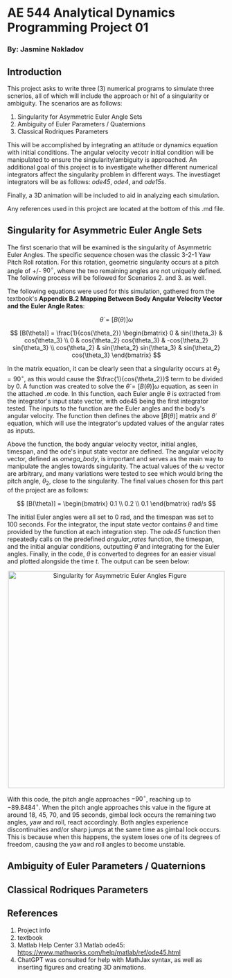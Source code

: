 # AE 544 Analytical Dynamics Programming Project 01
### By: Jasmine Nakladov

## Introduction
This project asks to write three (3) numerical programs to simulate three scnerios, all of which will include the approach or hit of a singularity or ambiguity. The scenarios are as follows:

1. Singularity for Asymmetric Euler Angle Sets
2. Ambiguity of Euler Parameters / Quaternions
3. Classical Rodriques Parameters

This will be accomplished by integrating an attitude or dynamics equation with initial conditions. The angular velocity vecotr initial condition will be manipulated to ensure the singularity/ambiguity is approached. An additional goal of this project is to investigate whether different numerical integrators affect the singularity problem in different ways. The investiaget integrators will be as follows: *ode45*, *ode4*, and *ode15s*. 

Finally, a 3D animation will be included to aid in analyzing each simulation.

Any references used in this project are located at the bottom of this .md file.

## Singularity for Asymmetric Euler Angle Sets
The first scenario that will be examined is the singularity of Asymmetric Euler Angles. The specific sequence chosen was the classic 3-2-1 Yaw Pitch Roll rotation. For this rotation, geometric singularity occurs at a pitch angle of +/- $90^\circ$, where the two remaining angles are not uniquely defined. The following process will be followed for Scenarios 2. and 3. as well. 

The following equations were used for this simulation, gathered from the textbook's **Appendix B.2 Mapping Between Body Angular Velocity Vector and the Euler
Angle Rates**:

$$
\dot{\theta} = [B(\theta)] \omega
$$

$$
[B(\theta)] = \frac{1}{cos{\theta_2}}
\begin{bmatrix}
0 & sin{\theta_3} & cos{\theta_3} \\
0 & cos{\theta_2} cos{\theta_3} & -cos{\theta_2} sin{\theta_3} \\
cos{\theta_2} & sin{\theta_2} sin{\theta_3} & sin{\theta_2} cos{\theta_3}
\end{bmatrix}
$$

In the matrix equation, it can be clearly seen that a singularity occurs at $\theta_2 = 90^\circ$, as this would cause the $\frac{1}{cos{\theta_2}}$ term to be divided by 0. A function was created to solve the $\dot{\theta} = [B(\theta)] \omega$ equation, as seen in the attached *.m* code. In this function, each Euler angle $\theta$ is extracted from the integrator's input state vector, with ode45 being the first integrator tested. The inputs to the function are the Euler angles and the body's angular velocity. The function then defines the above $[B(\theta)]$ matrix and $\dot{\theta}$ equation, which will use the integrator's updated values of the angular rates as inputs.

Above the function, the body angular velocity vector, initial angles, timespan, and the ode's input state vector are defined. The angular velocity vector, defined as *omega_body*, is important and serves as the main way to manipulate the angles towards singularity. The actual values of the $\omega$ vector are arbitrary, and many variations were tested to see which would bring the pitch angle, $\theta_2$, close to the singularity. The final values chosen for this part of the project are as follows:

$$
[B(\theta)] = 
\begin{bmatrix}
0.1 \\
0.2 \\
0.1
\end{bmatrix}
 rad/s
$$

The initial Euler angles were all set to 0 rad, and the timespan was set to 100 seconds. For the integrator, the input state vector contains $\theta$ and time provided by the function at each integration step. The *ode45* function then repeatedly calls on the predefined *angular_rates* function, the timespan, and the initial angular conditions, outputting $\dot{\theta}$ and integrating for the Euler angles. Finally, in the code, $\theta$ is converted to degrees for an easier visual and plotted alongside the time *t*. The output can be seen below:

<p align="center">
  <img src="https://github.com/user-attachments/assets/5683b13a-ab6a-4b29-8dc8-81426b26be14" alt="Singularity for Asymmetric Euler Angles Figure" width="500">
</p>

With this code, the pitch angle approaches $-90^\circ$, reaching up to $-89.8484^\circ$. When the pitch angle approaches this value in the figure at around 18, 45, 70, and 95 seconds, gimbal lock occurs the remaining two angles, yaw and roll, react accordingly. Both angles experience discontinuities and/or sharp jumps at the same time as gimbal lock occurs. This is because when this happens, the system loses one of its degrees of freedom, causing the yaw and roll angles to become unstable. 




## Ambiguity of Euler Parameters / Quaternions

## Classical Rodriques Parameters

## References
1. Project info
2. textbook
3. Matlab Help Center
   3.1 Matlab ode45: https://www.mathworks.com/help/matlab/ref/ode45.html
5. ChatGPT was consulted for help with MathJax syntax, as well as inserting figures and creating 3D animations.
